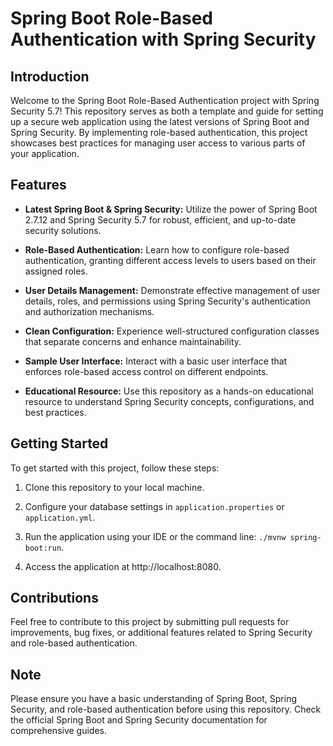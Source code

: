 # Spring Boot Role-Based Authentication with Spring Security

## Introduction

Welcome to the Spring Boot Role-Based Authentication project with Spring Security 5.7! This repository serves as both a template and guide for setting up a secure web application using the latest versions of Spring Boot and Spring Security. By implementing role-based authentication, this project showcases best practices for managing user access to various parts of your application.

## Features

- **Latest Spring Boot & Spring Security:** Utilize the power of Spring Boot 2.7.12 and Spring Security 5.7 for robust, efficient, and up-to-date security solutions.

- **Role-Based Authentication:** Learn how to configure role-based authentication, granting different access levels to users based on their assigned roles.

- **User Details Management:** Demonstrate effective management of user details, roles, and permissions using Spring Security's authentication and authorization mechanisms.

- **Clean Configuration:** Experience well-structured configuration classes that separate concerns and enhance maintainability.

- **Sample User Interface:** Interact with a basic user interface that enforces role-based access control on different endpoints.

- **Educational Resource:** Use this repository as a hands-on educational resource to understand Spring Security concepts, configurations, and best practices.

## Getting Started

To get started with this project, follow these steps:

1. Clone this repository to your local machine.

2. Configure your database settings in `application.properties` or `application.yml`.

3. Run the application using your IDE or the command line: `./mvnw spring-boot:run`.

4. Access the application at http://localhost:8080.

## Contributions

Feel free to contribute to this project by submitting pull requests for improvements, bug fixes, or additional features related to Spring Security and role-based authentication.

## Note

Please ensure you have a basic understanding of Spring Boot, Spring Security, and role-based authentication before using this repository. Check the official Spring Boot and Spring Security documentation for comprehensive guides.
